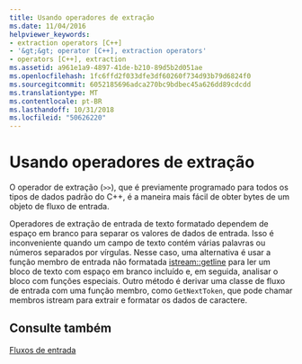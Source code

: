 ```yaml
---
title: Usando operadores de extração
ms.date: 11/04/2016
helpviewer_keywords:
- extraction operators [C++]
- '&gt;&gt; operator [C++], extraction operators'
- operators [C++], extraction
ms.assetid: a961e1a9-4897-41de-b210-89d5b2d051ae
ms.openlocfilehash: 1fc6ffd2f033dfe3df60260f734d93b79d6824f0
ms.sourcegitcommit: 6052185696adca270bc9bdbec45a626dd89cdcdd
ms.translationtype: MT
ms.contentlocale: pt-BR
ms.lasthandoff: 10/31/2018
ms.locfileid: "50626220"
---
```

# <a name="using-extraction-operators"></a>Usando operadores de extração

O operador de extração (`>>`), que é previamente programado para todos os tipos de dados padrão do C++, é a maneira mais fácil de obter bytes de um objeto de fluxo de entrada.

Operadores de extração de entrada de texto formatado dependem de espaço em branco para separar os valores de dados de entrada. Isso é inconveniente quando um campo de texto contém várias palavras ou números separados por vírgulas. Nesse caso, uma alternativa é usar a função membro de entrada não formatada [istream::getline](../standard-library/basic-istream-class.md#getline) para ler um bloco de texto com espaço em branco incluído e, em seguida, analisar o bloco com funções especiais. Outro método é derivar uma classe de fluxo de entrada com uma função membro, como `GetNextToken`, que pode chamar membros istream para extrair e formatar os dados de caractere.

## <a name="see-also"></a>Consulte também

[Fluxos de entrada](../standard-library/input-streams.md)<br/>
